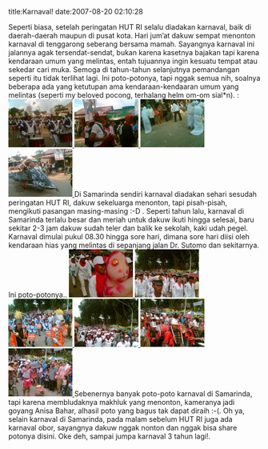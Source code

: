 title:Karnaval!
date:2007-08-20 02:10:28

Seperti biasa, setelah peringatan HUT RI selalu diadakan karnaval, baik di daerah-daerah maupun di pusat kota. Hari jum&#8217;at dakuw sempat menonton karnaval di tenggarong seberang bersama mamah. Sayangnya karnaval ini jalannya agak tersendat-sendat, bukan karena kasetnya bajakan tapi karena kendaraan umum yang melintas, entah tujuannya ingin kesuatu tempat atau sekedar cari muka. Semoga di tahun-tahun selanjutnya pemandangan seperti itu tidak terlihat lagi. Ini poto-potonya, tapi nggak semua nih, soalnya beberapa ada yang ketutupan ama kendaraan-kendaaran umum yang melintas (seperti my beloved pocong, terhalang helm om-om sial*n). :
<a href="http://kecebongsoft.files.wordpress.com/2007/08/foto103.jpg" title="foto103.jpg">
 ![image](/img/wordpress/2007-08-foto103.thumbnail.jpg)
</a>
<a href="http://kecebongsoft.files.wordpress.com/2007/08/foto109.jpg" title="foto109.jpg">
 ![image](/img/wordpress/2007-08-foto109.thumbnail.jpg)
</a>
<a href="http://kecebongsoft.files.wordpress.com/2007/08/foto122.jpg" title="foto122.jpg">
 ![image](/img/wordpress/2007-08-foto122.thumbnail.jpg)
</a>
<a href="http://kecebongsoft.files.wordpress.com/2007/08/foto123.jpg" title="foto123.jpg">
 ![image](/img/wordpress/2007-08-foto123.thumbnail.jpg)
</a>
Di Samarinda sendiri karnaval diadakan sehari sesudah peringatan HUT RI, dakuw sekeluarga menonton, tapi pisah-pisah, mengikuti pasangan masing-masing :-D . Seperti tahun lalu, karnaval di Samarinda terlalu besar dan meriah untuk dakuw ikuti hingga selesai, baru sekitar 2-3 jam dakuw sudah teler dan balik ke sekolah, kaki udah pegel. Karnaval dimulai pukul 08.30 hingga sore hari, dimana sore hari diisi oleh kendaraan hias yang melintas di sepanjang jalan Dr. Sutomo dan sekitarnya. Ini poto-potonya..
<a href="http://kecebongsoft.files.wordpress.com/2007/08/foto136.jpg" title="foto136.jpg">
 ![image](/img/wordpress/2007-08-foto136.thumbnail.jpg)
</a>
<a href="http://kecebongsoft.files.wordpress.com/2007/08/foto144.jpg" title="foto144.jpg">
 ![image](/img/wordpress/2007-08-foto144.thumbnail.jpg)
</a>
<a href="http://kecebongsoft.files.wordpress.com/2007/08/foto145.jpg" title="foto145.jpg">
 ![image](/img/wordpress/2007-08-foto145.thumbnail.jpg)
</a>
<a href="http://kecebongsoft.files.wordpress.com/2007/08/foto148.jpg" title="foto148.jpg">
 ![image](/img/wordpress/2007-08-foto148.thumbnail.jpg)
</a>
<a href="http://kecebongsoft.files.wordpress.com/2007/08/foto149.jpg" title="foto149.jpg">
 ![image](/img/wordpress/2007-08-foto149.thumbnail.jpg)
</a>
<a href="http://kecebongsoft.files.wordpress.com/2007/08/foto152.jpg" title="foto152.jpg">
 ![image](/img/wordpress/2007-08-foto152.thumbnail.jpg)
</a>
Sebenernya banyak poto-poto karnaval di Samarinda, tapi karena membludaknya makhluk yang menonton, kameranya jadi goyang Anisa Bahar, alhasil poto yang bagus tak dapat diraih :-(. Oh ya, selain karnaval di Samarinda, pada malam sebelum HUT RI juga ada karnaval obor, sayangnya dakuw nggak nonton dan nggak bisa share potonya disini. Oke deh, sampai jumpa karnaval 3 tahun lagi!.
